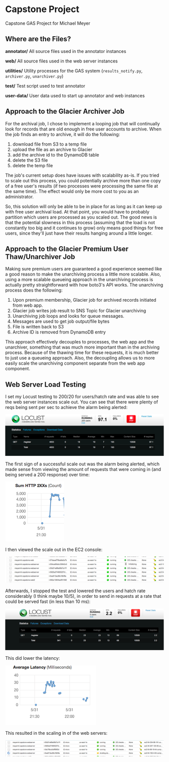 # Capstone Project
Capstone GAS Project for Michael Meyer

## Where are the Files?

**annotator/** All source files used in the annotator instances

**web/** All source files used in the web server instances

**utilities/** Utility processes for the GAS system (`results_notify.py`, `archiver.py`, `unarchiver.py`)

**test/** Test script used to test annotator

**user-data/** User data used to start up annotator and web instances

## Approach to the Glacier Archiver Job

For the archival job, I chose to implement a looping job that will continually look for records that are old enough in free user accounts to archive. When the job finds an entry to archive, it will do the following:

1. download file from S3 to a temp file
2. upload the file as an archive to Glacier
3. add the archive id to the DynamoDB table
4. delete the S3 file
5. delete the temp file

The job's current setup does have issues with scalability as-is. If you tried to scale out this process, you could potentially archive more than one copy of a free user's results (if two processes were processing the same file at the same time). The effect would only be more cost to you as an administrator.

So, this solution will only be able to be in place for as long as it can keep up with free user archival load. At that point, you would have to probably partition which users are processed as you scaled out. The good news is that the potential slowness in this process (assuming that the load is not constantly too big and it continues to grow) only means good things for free users, since they'll just have their results hanging around a little longer.

## Approach to the Glacier Premium User Thaw/Unarchiver Job

Making sure premium users are guaranteed a good experience seemed like a good reason to make the unarchiving process a little more scalable. Also, using a more scalable queueing approach in the unarchiving process is actually pretty straightforward with how boto3's API works. The unarchiving process does the following:

1. Upon premium membership, Glacier job for archived records initiated from web app.
2. Glacier job writes job result to SNS Topic for Glacier unarchiving
3. Unarchiving job loops and looks for queue messages.
4. Messages are used to get job output/file bytes
5. File is written back to S3
6. Archive ID is removed from DynamoDB entry

This approach effectively decouples to processes, the web app and the unarchiver, something that was much more important than in the archiving process. Because of the thawing time for these requests, it is much better to just use a queueing approach. Also, the decoupling allows us to more easily scale the unarchiving component separate from the web app component.

## Web Server Load Testing

I set my Locust testing to 200/20 for users/hatch rate and was able to see the web server instances scale out. You can see that there were plenty of reqs being sent per sec to achieve the alarm being alerted:

![alt text](img/web-scale-up-locust.png "200 users and 20 hatch rate")

The first sign of a successful scale out was the alarm being alerted, which made sense from viewing the amount of requests that were coming in (and being served a 200 response) over time:

![alt text](img/high-200.png "Lots of 200 Requests")

I then viewed the scale out in the EC2 console:

![alt text](img/web-scale-out.png "Web servers growing")

Afterwards, I stopped the test and lowered the users and hatch rate considerably (I think maybe 10/5), in order to send in requests at a rate that could be served fast (in less than 10 ms):

![alt text](img/web-scale-down-locust.png "10 users and 5 hatch rate")

This did lower the latency:

![alt text](img/latency-lower.png "Lowered latency")

This resulted in the scaling in of the web servers:

![alt text](img/web-scale-down.png "Web servers shrinking")
